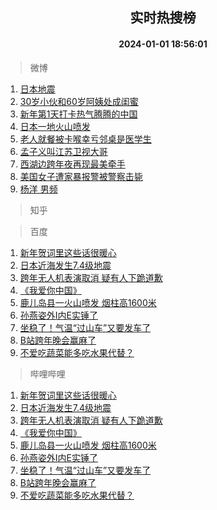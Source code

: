 <div align="center"><h2>实时热搜榜</h2><h4>2024-01-01 18:56:01</h4></div>

> 微博  

1. [日本地震](https://s.weibo.com/weibo?q=%23%E6%97%A5%E6%9C%AC%E5%9C%B0%E9%9C%87%23&t=31&band_rank=1&Refer=top)<br />
2. [30岁小伙和60岁阿姨处成闺蜜](https://s.weibo.com/weibo?q=%2330%E5%B2%81%E5%B0%8F%E4%BC%99%E5%92%8C60%E5%B2%81%E9%98%BF%E5%A7%A8%E5%A4%84%E6%88%90%E9%97%BA%E8%9C%9C%23&t=31&band_rank=2&Refer=top)<br />
3. [新年第1天打卡热气腾腾的中国](https://s.weibo.com/weibo?q=%23%E6%96%B0%E5%B9%B4%E7%AC%AC1%E5%A4%A9%E6%89%93%E5%8D%A1%E7%83%AD%E6%B0%94%E8%85%BE%E8%85%BE%E7%9A%84%E4%B8%AD%E5%9B%BD%23&t=31&band_rank=3&Refer=top)<br />
4. [日本一地火山喷发](https://s.weibo.com/weibo?q=%23%E6%97%A5%E6%9C%AC%E4%B8%80%E5%9C%B0%E7%81%AB%E5%B1%B1%E5%96%B7%E5%8F%91%23&t=31&band_rank=4&Refer=top)<br />
5. [老人就餐被卡喉幸亏邻桌是医学生](https://s.weibo.com/weibo?q=%23%E8%80%81%E4%BA%BA%E5%B0%B1%E9%A4%90%E8%A2%AB%E5%8D%A1%E5%96%89%E5%B9%B8%E4%BA%8F%E9%82%BB%E6%A1%8C%E6%98%AF%E5%8C%BB%E5%AD%A6%E7%94%9F%23&t=31&band_rank=5&Refer=top)<br />
6. [孟子义叫江苏卫视大哥](https://s.weibo.com/weibo?q=%23%E5%AD%9F%E5%AD%90%E4%B9%89%E5%8F%AB%E6%B1%9F%E8%8B%8F%E5%8D%AB%E8%A7%86%E5%A4%A7%E5%93%A5%23&t=31&band_rank=6&Refer=top)<br />
7. [西湖边跨年夜再现最美牵手](https://s.weibo.com/weibo?q=%23%E8%A5%BF%E6%B9%96%E8%BE%B9%E8%B7%A8%E5%B9%B4%E5%A4%9C%E5%86%8D%E7%8E%B0%E6%9C%80%E7%BE%8E%E7%89%B5%E6%89%8B%23&t=31&band_rank=7&Refer=top)<br />
8. [美国女子遭家暴报警被警察击毙](https://s.weibo.com/weibo?q=%23%E7%BE%8E%E5%9B%BD%E5%A5%B3%E5%AD%90%E9%81%AD%E5%AE%B6%E6%9A%B4%E6%8A%A5%E8%AD%A6%E8%A2%AB%E8%AD%A6%E5%AF%9F%E5%87%BB%E6%AF%99%23&t=31&band_rank=8&Refer=top)<br />
9. [杨洋 男频](https://s.weibo.com/weibo?q=%E6%9D%A8%E6%B4%8B%20%E7%94%B7%E9%A2%91&t=31&band_rank=9&Refer=top)<br />

> 知乎  


> 百度  

1. [新年贺词里这些话很暖心](https://www.baidu.com/s?wd=%E6%96%B0%E5%B9%B4%E8%B4%BA%E8%AF%8D%E9%87%8C%E8%BF%99%E4%BA%9B%E8%AF%9D%E5%BE%88%E6%9A%96%E5%BF%83&sa=fyb_news&rsv_dl=fyb_news)<br />
2. [日本近海发生7.4级地震](https://www.baidu.com/s?wd=%E6%97%A5%E6%9C%AC%E8%BF%91%E6%B5%B7%E5%8F%91%E7%94%9F7.4%E7%BA%A7%E5%9C%B0%E9%9C%87&sa=fyb_news&rsv_dl=fyb_news)<br />
3. [跨年无人机表演取消 疑有人下跪道歉](https://www.baidu.com/s?wd=%E8%B7%A8%E5%B9%B4%E6%97%A0%E4%BA%BA%E6%9C%BA%E8%A1%A8%E6%BC%94%E5%8F%96%E6%B6%88+%E7%96%91%E6%9C%89%E4%BA%BA%E4%B8%8B%E8%B7%AA%E9%81%93%E6%AD%89&sa=fyb_news&rsv_dl=fyb_news)<br />
4. [《我爱你中国》](https://www.baidu.com/s?wd=%E3%80%8A%E6%88%91%E7%88%B1%E4%BD%A0%E4%B8%AD%E5%9B%BD%E3%80%8B&sa=fyb_news&rsv_dl=fyb_news)<br />
5. [鹿儿岛县一火山喷发 烟柱高1600米](https://www.baidu.com/s?wd=%E9%B9%BF%E5%84%BF%E5%B2%9B%E5%8E%BF%E4%B8%80%E7%81%AB%E5%B1%B1%E5%96%B7%E5%8F%91+%E7%83%9F%E6%9F%B1%E9%AB%981600%E7%B1%B3&sa=fyb_news&rsv_dl=fyb_news)<br />
6. [孙燕姿外I内E实锤了](https://www.baidu.com/s?wd=%E5%AD%99%E7%87%95%E5%A7%BF%E5%A4%96I%E5%86%85E%E5%AE%9E%E9%94%A4%E4%BA%86&sa=fyb_news&rsv_dl=fyb_news)<br />
7. [坐稳了！气温“过山车”又要发车了](https://www.baidu.com/s?wd=%E5%9D%90%E7%A8%B3%E4%BA%86%EF%BC%81%E6%B0%94%E6%B8%A9%E2%80%9C%E8%BF%87%E5%B1%B1%E8%BD%A6%E2%80%9D%E5%8F%88%E8%A6%81%E5%8F%91%E8%BD%A6%E4%BA%86&sa=fyb_news&rsv_dl=fyb_news)<br />
8. [B站跨年晚会赢麻了](https://www.baidu.com/s?wd=B%E7%AB%99%E8%B7%A8%E5%B9%B4%E6%99%9A%E4%BC%9A%E8%B5%A2%E9%BA%BB%E4%BA%86&sa=fyb_news&rsv_dl=fyb_news)<br />
9. [不爱吃蔬菜能多吃水果代替？](https://www.baidu.com/s?wd=%E4%B8%8D%E7%88%B1%E5%90%83%E8%94%AC%E8%8F%9C%E8%83%BD%E5%A4%9A%E5%90%83%E6%B0%B4%E6%9E%9C%E4%BB%A3%E6%9B%BF%EF%BC%9F&sa=fyb_news&rsv_dl=fyb_news)<br />

> 哔哩哔哩  

1. [新年贺词里这些话很暖心](https://www.baidu.com/s?wd=%E6%96%B0%E5%B9%B4%E8%B4%BA%E8%AF%8D%E9%87%8C%E8%BF%99%E4%BA%9B%E8%AF%9D%E5%BE%88%E6%9A%96%E5%BF%83&sa=fyb_news&rsv_dl=fyb_news)<br />
2. [日本近海发生7.4级地震](https://www.baidu.com/s?wd=%E6%97%A5%E6%9C%AC%E8%BF%91%E6%B5%B7%E5%8F%91%E7%94%9F7.4%E7%BA%A7%E5%9C%B0%E9%9C%87&sa=fyb_news&rsv_dl=fyb_news)<br />
3. [跨年无人机表演取消 疑有人下跪道歉](https://www.baidu.com/s?wd=%E8%B7%A8%E5%B9%B4%E6%97%A0%E4%BA%BA%E6%9C%BA%E8%A1%A8%E6%BC%94%E5%8F%96%E6%B6%88+%E7%96%91%E6%9C%89%E4%BA%BA%E4%B8%8B%E8%B7%AA%E9%81%93%E6%AD%89&sa=fyb_news&rsv_dl=fyb_news)<br />
4. [《我爱你中国》](https://www.baidu.com/s?wd=%E3%80%8A%E6%88%91%E7%88%B1%E4%BD%A0%E4%B8%AD%E5%9B%BD%E3%80%8B&sa=fyb_news&rsv_dl=fyb_news)<br />
5. [鹿儿岛县一火山喷发 烟柱高1600米](https://www.baidu.com/s?wd=%E9%B9%BF%E5%84%BF%E5%B2%9B%E5%8E%BF%E4%B8%80%E7%81%AB%E5%B1%B1%E5%96%B7%E5%8F%91+%E7%83%9F%E6%9F%B1%E9%AB%981600%E7%B1%B3&sa=fyb_news&rsv_dl=fyb_news)<br />
6. [孙燕姿外I内E实锤了](https://www.baidu.com/s?wd=%E5%AD%99%E7%87%95%E5%A7%BF%E5%A4%96I%E5%86%85E%E5%AE%9E%E9%94%A4%E4%BA%86&sa=fyb_news&rsv_dl=fyb_news)<br />
7. [坐稳了！气温“过山车”又要发车了](https://www.baidu.com/s?wd=%E5%9D%90%E7%A8%B3%E4%BA%86%EF%BC%81%E6%B0%94%E6%B8%A9%E2%80%9C%E8%BF%87%E5%B1%B1%E8%BD%A6%E2%80%9D%E5%8F%88%E8%A6%81%E5%8F%91%E8%BD%A6%E4%BA%86&sa=fyb_news&rsv_dl=fyb_news)<br />
8. [B站跨年晚会赢麻了](https://www.baidu.com/s?wd=B%E7%AB%99%E8%B7%A8%E5%B9%B4%E6%99%9A%E4%BC%9A%E8%B5%A2%E9%BA%BB%E4%BA%86&sa=fyb_news&rsv_dl=fyb_news)<br />
9. [不爱吃蔬菜能多吃水果代替？](https://www.baidu.com/s?wd=%E4%B8%8D%E7%88%B1%E5%90%83%E8%94%AC%E8%8F%9C%E8%83%BD%E5%A4%9A%E5%90%83%E6%B0%B4%E6%9E%9C%E4%BB%A3%E6%9B%BF%EF%BC%9F&sa=fyb_news&rsv_dl=fyb_news)<br />
